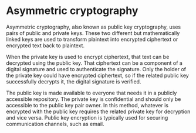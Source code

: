 # Asymmetric cryptography

Asymmetric cryptography, also known as public key cryptography, uses pairs of public and private keys. These two different but mathematically linked keys are used to transform plaintext into encrypted ciphertext or encrypted text back to plaintext.

When the private key is used to encrypt ciphertext, that text can be decrypted using the public key. That ciphertext can be a component of a digital signature and used to authenticate the signature. Only the holder of the private key could have encrypted ciphertext, so if the related public key successfully decrypts it, the digital signature is verified.

The public key is made available to everyone that needs it in a publicly accessible repository. The private key is confidential and should only be accessible to the public key pair owner. In this method, whatever is encrypted with the public key requires the related private key for decryption and vice versa. Public key encryption is typically used for securing communication channels, such as email.
